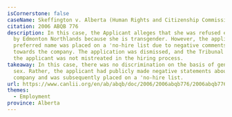```yaml
---
isCornerstone: false
caseName: Skeffington v. Alberta (Human Rights and Citizenship Commission)
citation: 2006 ABQB 776
description: In this case, the Applicant alleges that she was refused employment
  by Edmonton Northlands because she is transgender. However, the applicant's
  preferred name was placed on a 'no-hire list due to negative comments directed
  towards the company. The application was dismissed, and the Tribunal held that
  the applicant was not mistreated in the hiring process.
takeaway: In this case, there was no discrimination on the basis of gender or
  sex. Rather, the applicant had publicly made negative statements about the
  company and was subsequently placed on a 'no-hire list.
url: https://www.canlii.org/en/ab/abqb/doc/2006/2006abqb776/2006abqb776.html?resultIndex=1
themes:
  - Employment
province: Alberta
---
```

